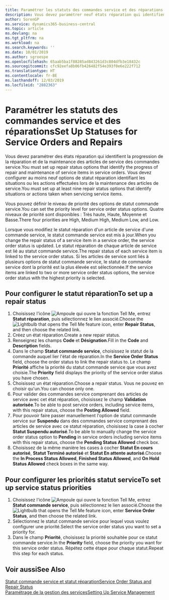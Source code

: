 ```yaml
---
title: Paramétrer les statuts des commandes service et des réparations | Microsoft Docs
description: Vous devez paramétrer neuf états réparation qui identifient la progression de la réparation et de la maintenance des articles de service des commandes service.
author: SorenGP
ms.service: dynamics365-business-central
ms.topic: article
ms.devlang: na
ms.tgt_pltfrm: na
ms.workload: na
ms.search.keywords: ''
ms.date: 10/01/2019
ms.author: sgroespe
ms.openlocfilehash: 65aab5ba1f88285ad843261d3c804dfb3e18432c
ms.sourcegitcommit: cfc92eefa8b06fb426482f54e393f0e6e222f712
ms.translationtype: HT
ms.contentlocale: fr-BE
ms.lasthandoff: 12/03/2019
ms.locfileid: "2882363"
---
```

# <a name="set-up-statuses-for-service-orders-and-repairs"></a><span data-ttu-id="6b159-103">Paramétrer les statuts des commandes service et des réparations</span><span class="sxs-lookup"><span data-stu-id="6b159-103">Set Up Statuses for Service Orders and Repairs</span></span>
<span data-ttu-id="6b159-104">Vous devez paramétrer des états réparation qui identifient la progression de la réparation et de la maintenance des articles de service des commandes service.</span><span class="sxs-lookup"><span data-stu-id="6b159-104">You must set up repair status options that identify the progress of repair and maintenance of service items in service orders.</span></span> <span data-ttu-id="6b159-105">Vous devez configurer au moins neuf options de statut réparation identifiant les situations ou les actions effectuées lors de la maintenance des articles de service.</span><span class="sxs-lookup"><span data-stu-id="6b159-105">You must set up at least nine repair status options that identify situations or actions taken when servicing service items.</span></span>  

<span data-ttu-id="6b159-106">Vous pouvez définir le niveau de priorité des options de statut commande service.</span><span class="sxs-lookup"><span data-stu-id="6b159-106">You can set the priority level for service order status options.</span></span> <span data-ttu-id="6b159-107">Quatre niveaux de priorité sont disponibles : Très haute, Haute, Moyenne et Basse.</span><span class="sxs-lookup"><span data-stu-id="6b159-107">There four priorities are High, Medium High, Medium Low, and Low.</span></span>  

<span data-ttu-id="6b159-108">Lorsque vous modifiez le statut réparation d'un article de service d'une commande service, le statut commande service est mis à jour.</span><span class="sxs-lookup"><span data-stu-id="6b159-108">When you change the repair status of a service item in a service order, the service order status is updated.</span></span> <span data-ttu-id="6b159-109">Le statut réparation de chaque article de service est lié au statut commande service.</span><span class="sxs-lookup"><span data-stu-id="6b159-109">The repair status of each service item is linked to the service order status.</span></span> <span data-ttu-id="6b159-110">Si les articles de service sont liés à plusieurs options de statut commande service, le statut de commande service dont la priorité est la plus élevée est sélectionnée.</span><span class="sxs-lookup"><span data-stu-id="6b159-110">If the service items are linked to two or more service order status options, the service order status with the highest priority is selected.</span></span>  

## <a name="to-set-up-a-repair-status"></a><span data-ttu-id="6b159-111">Pour configurer le statut réparation</span><span class="sxs-lookup"><span data-stu-id="6b159-111">To set up a repair status</span></span>  
1. <span data-ttu-id="6b159-112">Choisissez l'icône ![Ampoule qui ouvre la fonction Tell Me](media/ui-search/search_small.png "Dites-moi ce que vous voulez faire"), entrez **Statut réparation**, puis sélectionnez le lien associé.</span><span class="sxs-lookup"><span data-stu-id="6b159-112">Choose the ![Lightbulb that opens the Tell Me feature](media/ui-search/search_small.png "Tell me what you want to do") icon, enter **Repair Status**, and then choose the related link.</span></span>
2. <span data-ttu-id="6b159-113">Créez un état réparation.</span><span class="sxs-lookup"><span data-stu-id="6b159-113">Create a new repair status.</span></span>  
3. <span data-ttu-id="6b159-114">Renseignez les champs **Code** et **Désignation**.</span><span class="sxs-lookup"><span data-stu-id="6b159-114">Fill in the **Code** and **Description** fields.</span></span>  
4. <span data-ttu-id="6b159-115">Dans le champ **Statut commande service**, choisissez le statut de la commande auquel lier l'état de réparation.</span><span class="sxs-lookup"><span data-stu-id="6b159-115">In the **Service Order Status** field, choose the order status to link the repair status to.</span></span> <span data-ttu-id="6b159-116">Le champ **Priorité** affiche la priorité du statut commande service que vous avez choisie.</span><span class="sxs-lookup"><span data-stu-id="6b159-116">The **Priority** field displays the priority of the service order status you have chosen.</span></span>  
5. <span data-ttu-id="6b159-117">Choisissez un état réparation.</span><span class="sxs-lookup"><span data-stu-id="6b159-117">Choose a repair status.</span></span> <span data-ttu-id="6b159-118">Vous ne pouvez en choisir qu'un.</span><span class="sxs-lookup"><span data-stu-id="6b159-118">You can choose only one.</span></span>  
6. <span data-ttu-id="6b159-119">Pour valider des commandes service comprenant des articles de service avec cet état réparation, choisissez le champ **Validation autorisée**.</span><span class="sxs-lookup"><span data-stu-id="6b159-119">To be able to post service orders, including service items, with this repair status, choose the **Posting Allowed** field.</span></span>  
7. <span data-ttu-id="6b159-120">Pour pouvoir faire passer manuellement l'option de statut commande service sur **Suspendu** dans des commandes service comprenant des articles de service avec ce statut réparation, choisissez la case à cocher **Statut Suspendu autorisé**.</span><span class="sxs-lookup"><span data-stu-id="6b159-120">To be able to manually change the service order status option to **Pending** in service orders including service items with this repair status, choose the **Pending Status Allowed** check box.</span></span>  
8. <span data-ttu-id="6b159-121">Choisissez de la même manière les cases à cocher **Statut En cours autorisé**, **Statut Terminé autorisé** et **Statut En attente autorisé**.</span><span class="sxs-lookup"><span data-stu-id="6b159-121">Choose the **In Process Status Allowed**, **Finished Status Allowed**, and **On Hold Status Allowed** check boxes in the same way.</span></span>
  
## <a name="to-set-up-service-status-priorities"></a><span data-ttu-id="6b159-122">Pour configurer les priorités statut service</span><span class="sxs-lookup"><span data-stu-id="6b159-122">To set up service status priorities</span></span>  
1. <span data-ttu-id="6b159-123">Choisissez l'icône ![Ampoule qui ouvre la fonction Tell Me](media/ui-search/search_small.png "Dites-moi ce que vous voulez faire"), entrez **Statut commande service**, puis sélectionnez le lien associé.</span><span class="sxs-lookup"><span data-stu-id="6b159-123">Choose the ![Lightbulb that opens the Tell Me feature](media/ui-search/search_small.png "Tell me what you want to do") icon, enter **Service Order Status**, and then choose the related link.</span></span>  
2. <span data-ttu-id="6b159-124">Sélectionnez le statut commande service pour lequel vous voulez configurer une priorité.</span><span class="sxs-lookup"><span data-stu-id="6b159-124">Select the service order status you want to set a priority for.</span></span>  
3. <span data-ttu-id="6b159-125">Dans le champ **Priorité**, choisissez la priorité souhaitée pour ce statut commande service.</span><span class="sxs-lookup"><span data-stu-id="6b159-125">In the **Priority** field, choose the priority you want for this service order status.</span></span> <span data-ttu-id="6b159-126">Répétez cette étape pour chaque statut.</span><span class="sxs-lookup"><span data-stu-id="6b159-126">Repeat this step for each status.</span></span>  

## <a name="see-also"></a><span data-ttu-id="6b159-127">Voir aussi</span><span class="sxs-lookup"><span data-stu-id="6b159-127">See Also</span></span>  
[<span data-ttu-id="6b159-128">Statut commande service et statut réparation</span><span class="sxs-lookup"><span data-stu-id="6b159-128">Service Order Status and Repair Status</span></span>](service-service-order-status-and-repair-status.md)  
[<span data-ttu-id="6b159-129">Paramétrage de la gestion des services</span><span class="sxs-lookup"><span data-stu-id="6b159-129">Setting Up Service Management</span></span>](service-setup-service.md)  
